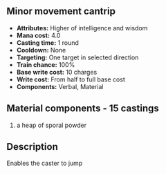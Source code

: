 ## Minor movement cantrip

- **Attributes:** Higher of intelligence and wisdom
- **Mana cost:** 4.0
- **Casting time:** 1 round
- **Cooldown:** None
- **Targeting:** One target in selected direction
- **Train chance:** 100%
- **Base write cost:** 10 charges
- **Write cost:** From half to full base cost
- **Components:** Verbal, Material

## Material components - 15 castings

1. a heap of sporal powder

## Description

Enables the caster to jump
